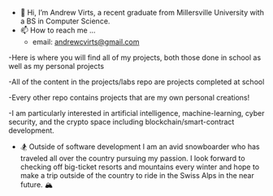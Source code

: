 - 👋 Hi, I’m Andrew Virts, a recent graduate from Millersville University with a BS in Computer Science.
- 📫 How to reach me ...
  - email: andrewcvirts@gmail.com

-Here is where you will find all of my projects, both those done in school as well as my personal projects

-All of the content in the projects/labs repo are projects completed at school

-Every other repo contains projects that are my own personal creations!

-I am particularly interested in artificial intelligence, machine-learning, cyber security, and the crypto space including blockchain/smart-contract development. 

 - 🏂 Outside of software development I am an avid snowboarder who has traveled all over the country pursuing my passion. I look forward to checking off big-ticket resorts and mountains every winter and hope to make a trip outside of the country to ride in the Swiss Alps in the near future. 🏔️

<!---
acvirts23/acvirts23 is a ✨ special ✨ repository because its `README.md` (this file) appears on your GitHub profile.
You can click the Preview link to take a look at your changes.
--->
